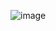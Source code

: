 ![image](https://user-images.githubusercontent.com/40969203/102683346-a382c400-4213-11eb-9724-6b20fb2d6b80.png)
